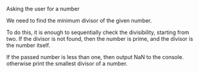 Asking the user for a number

We need to find the minimum divisor of the given number.

To do this, it is enough to sequentially check the divisibility, starting from two. If the divisor is not found, then the number is prime, and the divisor is the number itself.

If the passed number is less than one, then output NaN to the console. otherwise print the smallest divisor of a number.